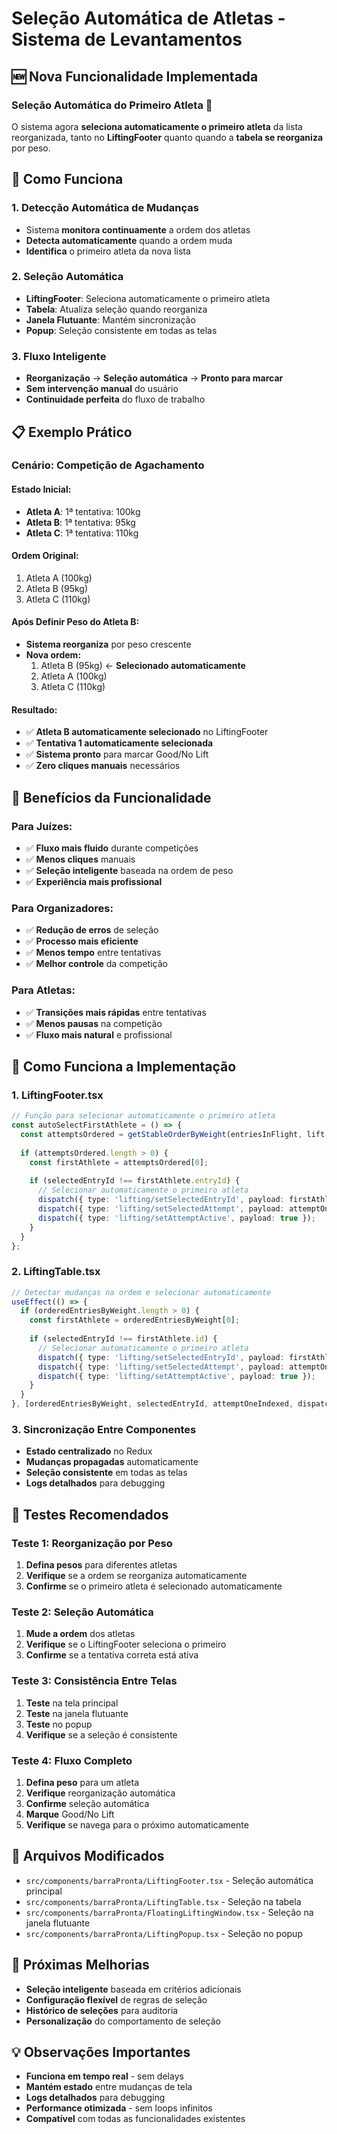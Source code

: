 # Seleção Automática de Atletas - Sistema de Levantamentos

## 🆕 Nova Funcionalidade Implementada

### **Seleção Automática do Primeiro Atleta** 🎯

O sistema agora **seleciona automaticamente o primeiro atleta** da lista reorganizada, tanto no **LiftingFooter** quanto quando a **tabela se reorganiza** por peso.

## 🔧 Como Funciona

### **1. Detecção Automática de Mudanças**
- Sistema **monitora continuamente** a ordem dos atletas
- **Detecta automaticamente** quando a ordem muda
- **Identifica** o primeiro atleta da nova lista

### **2. Seleção Automática**
- **LiftingFooter**: Seleciona automaticamente o primeiro atleta
- **Tabela**: Atualiza seleção quando reorganiza
- **Janela Flutuante**: Mantém sincronização
- **Popup**: Seleção consistente em todas as telas

### **3. Fluxo Inteligente**
- **Reorganização** → **Seleção automática** → **Pronto para marcar**
- **Sem intervenção manual** do usuário
- **Continuidade perfeita** do fluxo de trabalho

## 📋 Exemplo Prático

### **Cenário: Competição de Agachamento**

#### **Estado Inicial:**
- **Atleta A**: 1ª tentativa: 100kg
- **Atleta B**: 1ª tentativa: 95kg
- **Atleta C**: 1ª tentativa: 110kg

#### **Ordem Original:**
1. Atleta A (100kg)
2. Atleta B (95kg)  
3. Atleta C (110kg)

#### **Após Definir Peso do Atleta B:**
- **Sistema reorganiza** por peso crescente
- **Nova ordem:**
  1. Atleta B (95kg) ← **Selecionado automaticamente**
  2. Atleta A (100kg)
  3. Atleta C (110kg)

#### **Resultado:**
- ✅ **Atleta B automaticamente selecionado** no LiftingFooter
- ✅ **Tentativa 1 automaticamente selecionada**
- ✅ **Sistema pronto** para marcar Good/No Lift
- ✅ **Zero cliques manuais** necessários

## 🎯 Benefícios da Funcionalidade

### **Para Juízes:**
- ✅ **Fluxo mais fluido** durante competições
- ✅ **Menos cliques** manuais
- ✅ **Seleção inteligente** baseada na ordem de peso
- ✅ **Experiência mais profissional**

### **Para Organizadores:**
- ✅ **Redução de erros** de seleção
- ✅ **Processo mais eficiente** 
- ✅ **Menos tempo** entre tentativas
- ✅ **Melhor controle** da competição

### **Para Atletas:**
- ✅ **Transições mais rápidas** entre tentativas
- ✅ **Menos pausas** na competição
- ✅ **Fluxo mais natural** e profissional

## 🔄 Como Funciona a Implementação

### **1. LiftingFooter.tsx**
```typescript
// Função para selecionar automaticamente o primeiro atleta
const autoSelectFirstAthlete = () => {
  const attemptsOrdered = getStableOrderByWeight(entriesInFlight, lift, attemptOneIndexed);
  
  if (attemptsOrdered.length > 0) {
    const firstAthlete = attemptsOrdered[0];
    
    if (selectedEntryId !== firstAthlete.entryId) {
      // Selecionar automaticamente o primeiro atleta
      dispatch({ type: 'lifting/setSelectedEntryId', payload: firstAthlete.entryId });
      dispatch({ type: 'lifting/setSelectedAttempt', payload: attemptOneIndexed });
      dispatch({ type: 'lifting/setAttemptActive', payload: true });
    }
  }
};
```

### **2. LiftingTable.tsx**
```typescript
// Detectar mudanças na ordem e selecionar automaticamente
useEffect(() => {
  if (orderedEntriesByWeight.length > 0) {
    const firstAthlete = orderedEntriesByWeight[0];
    
    if (selectedEntryId !== firstAthlete.id) {
      // Selecionar automaticamente o primeiro atleta
      dispatch({ type: 'lifting/setSelectedEntryId', payload: firstAthlete.id });
      dispatch({ type: 'lifting/setSelectedAttempt', payload: attemptOneIndexed });
      dispatch({ type: 'lifting/setAttemptActive', payload: true });
    }
  }
}, [orderedEntriesByWeight, selectedEntryId, attemptOneIndexed, dispatch]);
```

### **3. Sincronização Entre Componentes**
- **Estado centralizado** no Redux
- **Mudanças propagadas** automaticamente
- **Seleção consistente** em todas as telas
- **Logs detalhados** para debugging

## 🧪 Testes Recomendados

### **Teste 1: Reorganização por Peso**
1. **Defina pesos** para diferentes atletas
2. **Verifique** se a ordem se reorganiza automaticamente
3. **Confirme** se o primeiro atleta é selecionado automaticamente

### **Teste 2: Seleção Automática**
1. **Mude a ordem** dos atletas
2. **Verifique** se o LiftingFooter seleciona o primeiro
3. **Confirme** se a tentativa correta está ativa

### **Teste 3: Consistência Entre Telas**
1. **Teste** na tela principal
2. **Teste** na janela flutuante
3. **Teste** no popup
4. **Verifique** se a seleção é consistente

### **Teste 4: Fluxo Completo**
1. **Defina peso** para um atleta
2. **Verifique** reorganização automática
3. **Confirme** seleção automática
4. **Marque** Good/No Lift
5. **Verifique** se navega para o próximo automaticamente

## 📁 Arquivos Modificados

- `src/components/barraPronta/LiftingFooter.tsx` - Seleção automática principal
- `src/components/barraPronta/LiftingTable.tsx` - Seleção na tabela
- `src/components/barraPronta/FloatingLiftingWindow.tsx` - Seleção na janela flutuante
- `src/components/barraPronta/LiftingPopup.tsx` - Seleção no popup

## 🔮 Próximas Melhorias

- **Seleção inteligente** baseada em critérios adicionais
- **Configuração flexível** de regras de seleção
- **Histórico de seleções** para auditoria
- **Personalização** do comportamento de seleção

## 💡 Observações Importantes

- **Funciona em tempo real** - sem delays
- **Mantém estado** entre mudanças de tela
- **Logs detalhados** para debugging
- **Performance otimizada** - sem loops infinitos
- **Compatível** com todas as funcionalidades existentes
